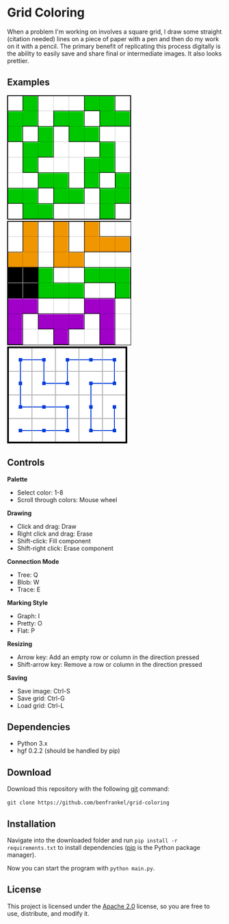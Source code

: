 # Grid Coloring

When a problem I'm working on involves a square grid, I draw some straight (citation needed) lines on a piece of paper with a pen and then do my work on it with a pencil. The primary benefit of replicating this process digitally is the ability to easily save and share final or intermediate images. It also looks prettier.

## Examples

![Example 1](https://github.com/benfrankel/grid-coloring/raw/screenshots/ex5.png)
![Example 2](https://github.com/benfrankel/grid-coloring/raw/screenshots/ex1.png)
![Example 3](https://github.com/benfrankel/grid-coloring/raw/screenshots/ex4.png)

## Controls

**Palette**

- Select color: 1-8
- Scroll through colors: Mouse wheel

**Drawing**

- Click and drag: Draw
- Right click and drag: Erase
- Shift-click: Fill component
- Shift-right click: Erase component

**Connection Mode**

- Tree: Q
- Blob: W
- Trace: E

**Marking Style**

- Graph: I
- Pretty: O
- Flat: P

**Resizing**

- Arrow key: Add an empty row or column in the direction pressed
- Shift-arrow key: Remove a row or column in the direction pressed

**Saving**

- Save image: Ctrl-S
- Save grid: Ctrl-G
- Load grid: Ctrl-L

## Dependencies

- Python 3.x
- hgf 0.2.2 (should be handled by pip)

## Download

Download this repository with the following [git](https://git-scm.com/) command:

`git clone https://github.com/benfrankel/grid-coloring`

## Installation

Navigate into the downloaded folder and run `pip install -r requirements.txt` to install dependencies ([pip](https://pip.pypa.io/en/stable/) is the Python package manager).

Now you can start the program with `python main.py`.

## License

This project is licensed under the [Apache 2.0](https://github.com/benfrankel/grid-coloring/blob/master/LICENSE) license, so you are free to use, distribute, and modify it.
